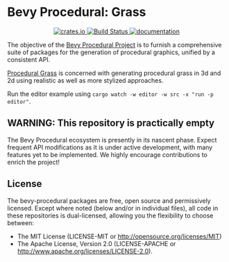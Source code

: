 # Bevy Procedural: Grass

<p align="center">
  <a href="https://crates.io/crates/procedural-grass">
      <img src="https://img.shields.io/crates/v/procedural-grass.svg" alt="crates.io">
  </a>
  <a href="https://github.com/bevy-procedural/grass/actions">
      <img src="https://github.com/bevy-procedural/grass/actions/workflows/rust.yml/badge.svg" alt="Build Status">
  </a>
  <a href="https://docs.rs/procedural-grass">
      <img src="https://docs.rs/procedural-grass/badge.svg" alt="documentation">
  </a>
</p>

The objective of the [Bevy Procedural Project](https://bevy-procedural.org) is to furnish a comprehensive suite of packages for the generation of procedural graphics, unified by a consistent API.

[Procedural Grass](https://bevy-procedural.org/grass) is concerned with generating procedural grass in 3d and 2d using realistic as well as more stylized approaches.

Run the editor example using `cargo watch -w editor -w src -x "run -p editor"`.

## WARNING: This repository is practically empty

The Bevy Procedural ecosystem is presently in its nascent phase. Expect frequent API modifications as it is under active development, with many features yet to be implemented. We highly encourage contributions to enrich the project!

## License

The bevy-procedural packages are free, open source and permissively licensed. Except where noted (below and/or in individual files), all code in these repositories is dual-licensed, allowing you the flexibility to choose between:

 - The MIT License (LICENSE-MIT or http://opensource.org/licenses/MIT)
 - The Apache License, Version 2.0 (LICENSE-APACHE or http://www.apache.org/licenses/LICENSE-2.0).
